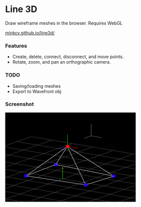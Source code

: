 # Line 3D
Draw wireframe meshes in the browser. Requires WebGL

[minkcv.github.io/line3d/](https://minkcv.github.io/line3d/)

### Features
- Create, delete, connect, disconnect, and move points.
- Rotate, zoom, and pan an orthographic camera.

### TODO
- Saving/loading meshes
- Export to Wavefront obj

### Screenshot
![screenshot](./screenshot.png)
